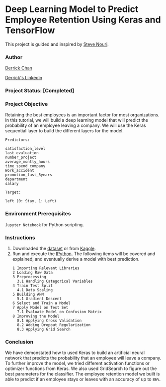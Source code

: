 # Deep Learning Model to Predict Employee Retention Using Keras and TensorFlow
This project is guided and inspired by [Steve Nouri](https://www.linkedin.com/in/stevenouri/). 

### Author
[Derrick Chan](https://github.com/zhenyu92)

[Derrick's Linkedin](https://www.linkedin.com/in/zychan/)

### Project Status: [Completed]

### Project Objective
Retaining the best employees is an important factor for most organizations.
In this tutorial, we will build a deep learning model that will predict the probability of an employee leaving a company.
We will use the Keras sequential layer to build the different layers for the model.

`Predictors:`
```
satisfaction_level
last_evaluation
number_project
average_montly_hours
time_spend_company
Work_accident
promotion_last_5years
department
salary
```

`Target:`
```
left (0: Stay, 1: Left)
```

### Environment Prerequisites
`Jupyter Notebook` for Python scripting.

### Instructions
1. Downloaded the [dataset](https://github.com/zhenyu92/Deep_Learning_Employee_Retention/blob/master/HR_comma_sep.csv) or from [Kaggle](https://www.kaggle.com/liujiaqi/hr-comma-sepcsv).
2. Run and execute the [IPython](https://github.com/zhenyu92/Deep_Learning_Employee_Retention/blob/master/Deep%20Learning%20on%20Employee%20Retention%20Prediction.ipynb).
    The following items will be covered and explained, and eventually derive a model with best prediction.
    ```
    1 Importing Relevant Libraries
    2 Loading Raw Data
    3 Preprocessing
      3.1 Handling Categorical Variables
    4 Train Test Split
      4.1 Data Scaling
    5 Building ANN
      5.1 Gradient Descent
    6 Select and Train a Model
    7 Apply Model on Test Set
      7.1 Evaluate Model on Confusion Matrix
    8 Improving the Model
      8.1 Applying Cross Validation
      8.2 Adding Dropout Regularization
      8.3 Applying Grid Search
    ```   
    
### Conclusion
We have demonstated how to used Keras to build an artificial neural network that predicts the probability that an employee will leave a company. 
To further improve the model, we tried different activation functions or optimizer functions from Keras.
We also used GridSearch to figure out the best parameters for the classifier. 
The employee retention model we built is able to predict if an employee stays or leaves with an accuracy of up to `86%`.
